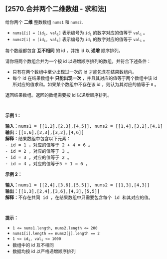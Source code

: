 ## [2570.合并两个二维数组 - 求和法]
<p>给你两个 <strong>二维</strong> 整数数组 <code>nums1</code> 和 <code>nums2.</code></p>

<ul>
	<li><code>nums1[i] = [id<sub>i</sub>, val<sub>i</sub>]</code> 表示编号为 <code>id<sub>i</sub></code> 的数字对应的值等于 <code>val<sub>i</sub></code> 。</li>
	<li><code>nums2[i] = [id<sub>i</sub>, val<sub>i</sub>]</code>&nbsp;表示编号为 <code>id<sub>i</sub></code> 的数字对应的值等于 <code>val<sub>i</sub></code> 。</li>
</ul>

<p>每个数组都包含 <strong>互不相同</strong> 的 id ，并按 id 以 <strong>递增</strong> 顺序排列。</p>

<p>请你将两个数组合并为一个按 id 以递增顺序排列的数组，并符合下述条件：</p>

<ul>
	<li>只有在两个数组中至少出现过一次的 id 才能包含在结果数组内。</li>
	<li>每个 id 在结果数组中 <strong>只能出现一次</strong> ，并且其对应的值等于两个数组中该 id 所对应的值求和。如果某个数组中不存在该 id ，则认为其对应的值等于 <code>0</code> 。</li>
</ul>

<p>返回结果数组。返回的数组需要按 id 以递增顺序排列。</p>

<p>&nbsp;</p>

<p><strong>示例 1：</strong></p>

<pre><strong>输入：</strong>nums1 = [[1,2],[2,3],[4,5]], nums2 = [[1,4],[3,2],[4,1]]
<strong>输出：</strong>[[1,6],[2,3],[3,2],[4,6]]
<strong>解释：</strong>结果数组中包含以下元素：
- id = 1 ，对应的值等于 2 + 4 = 6 。
- id = 2 ，对应的值等于 3 。
- id = 3 ，对应的值等于 2 。
- id = 4 ，对应的值等于5 + 1 = 6 。
</pre>

<p><strong>示例 2：</strong></p>

<pre><strong>输入：</strong>nums1 = [[2,4],[3,6],[5,5]], nums2 = [[1,3],[4,3]]
<strong>输出：</strong>[[1,3],[2,4],[3,6],[4,3],[5,5]]
<strong>解释：</strong>不存在共同 id ，在结果数组中只需要包含每个 id 和其对应的值。
</pre>

<p>&nbsp;</p>

<p><strong>提示：</strong></p>

<ul>
	<li><code>1 &lt;= nums1.length, nums2.length &lt;= 200</code></li>
	<li><code>nums1[i].length == nums2[j].length == 2</code></li>
	<li><code>1 &lt;= id<sub>i</sub>, val<sub>i</sub> &lt;= 1000</code></li>
	<li>数组中的 id 互不相同</li>
	<li>数据均按 id 以严格递增顺序排列</li>
</ul>
